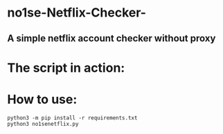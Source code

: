 # no1se-Netflix-Checker-
## A simple netflix account checker without proxy

# The script in action:






# How to use:
```
python3 -m pip install -r requirements.txt
python3 no1senetflix.py
```
